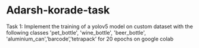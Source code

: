 # Adarsh-korade-task
Task 1: Implement the training of a yolov5 model on custom dataset with the following classes  'pet_bottle', 'wine_bottle', 'beer_bottle', 'aluminium_can',’barcode’,’tetrapack’ for 20 epochs on google colab
